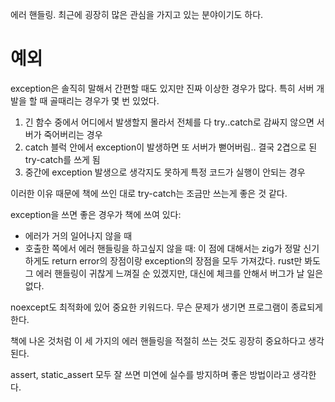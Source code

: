 에러 핸들링. 최근에 굉장히 많은 관심을 가지고 있는 분야이기도 하다.

# 예외
exception은 솔직히 말해서 간편할 때도 있지만 진짜 이상한 경우가 많다.
특히 서버 개발을 할 때 골때리는 경우가 몇 번 있었다.

1. 긴 함수 중에서 어디에서 발생할지 몰라서 전체를 다 try..catch로 감싸지 않으면 서버가 죽어버리는 경우
2. catch 블럭 안에서 exception이 발생하면 또 서버가 뻗어버림.. 결국 2겹으로 된 try-catch를 쓰게 됨
3. 중간에 exception 발생으로 생각지도 못하게 특정 코드가 실행이 안되는 경우

이러한 이유 때문에 책에 쓰인 대로 try-catch는 조금만 쓰는게 좋은 것 같다.

exception을 쓰면 좋은 경우가 책에 쓰여 있다:
* 에러가 거의 일어나지 않을 때
* 호출한 쪽에서 에러 핸들링을 하고싶지 않을 때: 이 점에 대해서는 zig가 정말 신기하게도 return error의 장점이랑 exception의 장점을 모두 가져갔다. rust만 봐도 그 에러 핸들링이 귀찮게 느껴질 순 있겠지만, 대신에 체크를 안해서 버그가 날 일은 없다.

noexcept도 최적화에 있어 중요한 키워드다. 무슨 문제가 생기면 프로그램이 종료되게 한다.

책에 나온 것처럼 이 세 가지의 에러 핸들링을 적절히 쓰는 것도 굉장히 중요하다고 생각된다.

assert, static_assert 모두 잘 쓰면 미연에 실수를 방지하며 좋은 방법이라고 생각한다.
